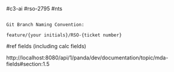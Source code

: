#c3-ai #rso-2795 #nts 

```ad-note

Git Branch Naming Convention: 

feature/{your initials}/RSO-{ticket number}

```


 #ref fields (including calc fields)

http://localhost:8080/api/1/panda/dev/documentation/topic/mda-fields#section:1.5

